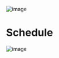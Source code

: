 ![image](https://github.com/user-attachments/assets/6297a523-dbe7-412f-8443-cbf9d0e2611f)

# Schedule

![image](https://github.com/user-attachments/assets/42684c34-1ebe-4121-ab40-a6348428191d)
